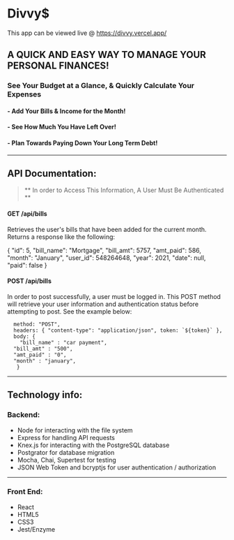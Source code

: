 # Divvy$
This app can be viewed live @ https://divvy.vercel.app/

## A QUICK AND EASY WAY TO MANAGE YOUR PERSONAL FINANCES!
### See Your Budget at a Glance, & Quickly Calculate Your Expenses
#### - Add Your Bills & Income for the Month!
#### - See How Much You Have Left Over!
#### - Plan Towards Paying Down Your Long Term Debt!

***

## API Documentation:
> ** In order to Access This Information, A User Must Be Authenticated ** 
#### GET /api/bills
Retrieves the user's bills that have been added for the current month. Returns a response like the following:

  {
        "id": 5,
        "bill_name": "Mortgage",
        "bill_amt": 5757,
        "amt_paid": 586,
        "month": "January",
        "user_id": 548264648,
        "year": 2021,
        "date": null,
        "paid": false
    }

#### POST /api/bills 
 In order to post successfully, a user must be logged in. This POST method will retrieve your user information and authentication status before attempting to post. 
 See the example below:


      method: "POST",
      headers: { "content-type": "application/json", token: `${token}` },
      body: { 
        "bill_name" : "car payment",
      "bill_amt" : "500",
      "amt_paid" : "0",
      "month" : "january",
       }

***

## Technology info:
### Backend: 
<ul>
<li>Node for interacting with the file system</li> 
<li>Express for handling API requests</li> 
<li>Knex.js for interacting with the PostgreSQL database</li> 
<li>Postgrator for database migration</li> 
<li>Mocha, Chai, Supertest for testing</li> 
<li>JSON Web Token and bcryptjs for user authentication / authorization</li> 
</ul>

***
### Front End:
<ul>
<li>React</li> 
<li>HTML5</li> 
<li>CSS3</li> 
<li>Jest/Enzyme</li> 
</ul>
